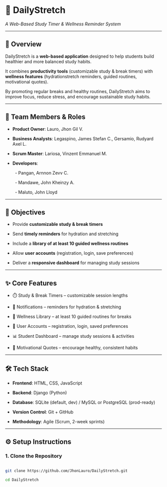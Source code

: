 # 🌱 DailyStretch  

*A Web-Based Study Timer \& Wellness Reminder System*



---



## 📌 Overview  

DailyStretch is a **web-based application** designed to help students build healthier and more balanced study habits.  

It combines **productivity tools** (customizable study & break timers) with **wellness features** (hydrationstretch reminders, guided routines, motivational quotes).  



By promoting regular breaks and healthy routines, DailyStretch aims to improve focus, reduce stress, and encourage sustainable study habits.  



---



## 👥 Team Members & Roles  

- **Product Owner**: Lauro, Jhon Gil V.  

- **Business Analysts**: Legaspino, James Stefan C., Gersamio, Rudyard Axel L.  

- **Scrum Master**: Lariosa, Vinzent Emmanuel M.  

- **Developers**:  

  &nbsp; - Pangan, Arnnon Zevv C.  

  &nbsp; - Mandawe, John Kheinzy A.  

  &nbsp; - Maluto, John Lloyd  



---



## 🎯 Objectives  

- Provide **customizable study & break timers**  

- Send **timely reminders** for hydration and stretching  

- Include a **library of at least 10 guided wellness routines**  

- Allow **user accounts** (registration, login, save preferences)  

- Deliver a **responsive dashboard** for managing study sessions  



---



## ✨ Core Features  

- ⏱️ Study & Break Timers – customizable session lengths  

- 🔔 Notifications – reminders for hydration & stretching  

- 🧘 Wellness Library – at least 10 guided routines for breaks  

- 👤 User Accounts – registration, login, saved preferences  

- 📊 Student Dashboard – manage study sessions & activities  

- 💬 Motivational Quotes – encourage healthy, consistent habits  



---



## 🛠️ Tech Stack  

- **Frontend**: HTML, CSS, JavaScript  

- **Backend**: Django (Python)  

- **Database**: SQLite (default, dev) / MySQL or PostgreSQL (prod-ready)  

- **Version Control**: Git + GitHub  

- **Methodology**: Agile (Scrum, 2-week sprints)  



---



## ⚙️ Setup Instructions  



### 1. Clone the Repository  

```bash

git clone https://github.com/JhonLauro/DailyStretch.git

cd DailyStretch



